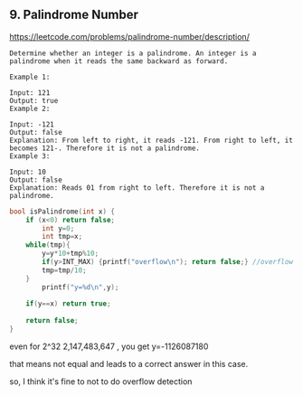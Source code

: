 
## 9. Palindrome Number

https://leetcode.com/problems/palindrome-number/description/

    Determine whether an integer is a palindrome. An integer is a palindrome when it reads the same backward as forward.
    
    Example 1:
    
    Input: 121
    Output: true
    Example 2:
    
    Input: -121
    Output: false
    Explanation: From left to right, it reads -121. From right to left, it becomes 121-. Therefore it is not a palindrome.
    Example 3:
    
    Input: 10
    Output: false
    Explanation: Reads 01 from right to left. Therefore it is not a palindrome.
    

```c
bool isPalindrome(int x) {
    if (x<0) return false;
        int y=0;
        int tmp=x;
    while(tmp){
        y=y*10+tmp%10;
        if(y>INT_MAX) {printf("overflow\n"); return false;} //overflow ex. 2^32 = 2,147,483,647 
        tmp=tmp/10;
    }
        printf("y=%d\n",y);
        
    if(y==x) return true;
    
    return false;
}
```


even for 2^32  2,147,483,647 , you get
y=-1126087180

that means not equal and leads to a correct answer in this case.

so, I think it's fine to not to do overflow detection